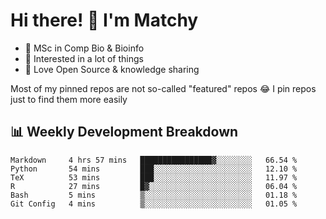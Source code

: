 # Hi there! 👋 I'm Matchy

- 🧬 MSc in Comp Bio & Bioinfo
- 🎈 Interested in a lot of things
- 💜 Love Open Source & knowledge sharing

Most of my pinned repos are not so-called "featured" repos 😂 I pin repos just to find them more easily

## 📊 Weekly Development Breakdown

<!--START_SECTION:waka-->

```text
Markdown     4 hrs 57 mins   ████████████████▓░░░░░░░░   66.54 %
Python       54 mins         ███░░░░░░░░░░░░░░░░░░░░░░   12.10 %
TeX          53 mins         ███░░░░░░░░░░░░░░░░░░░░░░   11.97 %
R            27 mins         █▓░░░░░░░░░░░░░░░░░░░░░░░   06.04 %
Bash         5 mins          ▒░░░░░░░░░░░░░░░░░░░░░░░░   01.18 %
Git Config   4 mins          ▒░░░░░░░░░░░░░░░░░░░░░░░░   01.05 %
```

<!--END_SECTION:waka-->
